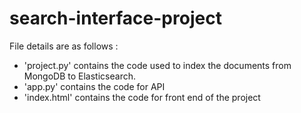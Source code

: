 # search-interface-project

File details are as follows :  
- 'project.py' contains the code used to index the documents from MongoDB to Elasticsearch.
- 'app.py' contains the code for API
- 'index.html' contains the code for front end of the project

